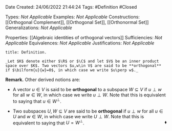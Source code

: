<br />
<br />

Date Created: 24/06/2022 21:44:24
Tags: #Definition #Closed

Types: _Not Applicable_
Examples: _Not Applicable_
Constructions: [[Orthogonal Complement]], [[Orthogonal Set]], [[Orthonormal Set]]
Generalizations: _Not Applicable_

Properties: [[Algebraic identities of orthogonal vectors]]
Sufficiencies: _Not Applicable_
Equivalences: _Not Applicable_
Justifications: _Not Applicable_

``` ad-Definition
title: Definition.

_Let $K$ denote either $\R$ or $\C$ and let $V$ be an inner product space over $K$. Two vectors $u,w\in V$ are said to be **orthogonal** if $\bilform{u}{w}=0$, in which case we write $u\perp w$._

```

**Remark.** Other derived notions are:
* A vector $u\in V$ is said to be **orthogonal** to a subspace $W\subseteq V$ if $u\perp w$ for all $w\in W$, in which case we write $u\perp W$. Note that this is equivalent to saying that $u\in W^\perp$.

* Two subspaces $U,W\subseteq V$ are said to be **orthogonal** if $u\perp w$ for all $u\in U$ and $w\in W$, in which case we write $U\perp W$. Note that this is equivalent to saying that $U=W^\perp$.<span style="float:right;">$\blacklozenge$</span>
